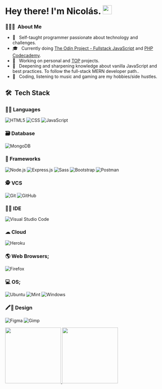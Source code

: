 <h1>
  Hey there! I'm Nicolás.
  <img src="https://github.com/Shiv-sharma-111/Shiv-sharma-111/blob/master/Assets/Hi.gif" width="29px"> 
</h1>

<h3> 👨🏻‍💻 &nbsp;About Me </h3>

- 🤔 &nbsp; Self-taught programmer passionate about technology and challenges.
- 🎓 &nbsp; Currently doing [The Odin Project - Fullstack JavaScript](https://www.theodinproject.com/paths/full-stack-javascript) and [PHP Codecademy](https://www.codecademy.com/learn/learn-php).
- 💼 &nbsp; Working on personal and [TOP](https://www.theodinproject.com/paths/full-stack-javascript) projects. 
- 🌱 &nbsp; Deepening and sharpening knowledge about vanilla JavaScript and best practices. To follow the full-stack MERN developer path..
- 👾 &nbsp; Coding, listening to music and gaming are my hobbies/side hustles.

## 🛠 &nbsp;Tech Stack

### 👩‍💻 Languages
  ![HTML5](https://img.shields.io/badge/HTML5-E34F26?style=for-the-badge&logo=html5&logoColor=white)
  ![CSS](https://img.shields.io/badge/CSS3-1572B6?style=for-the-badge&logo=css3&logoColor=white)
  ![JavaScript](https://img.shields.io/badge/JavaScript-F7DF1E?style=for-the-badge&logo=javascript&logoColor=black)

### 🗃 Database
  ![MongoDB](https://img.shields.io/badge/MongoDB-4EA94B?style=for-the-badge&logo=mongodb&logoColor=white)

### 🚀 Frameworks
  ![Node.js](https://img.shields.io/badge/Node.js-43853D?style=for-the-badge&logo=node-dot-js&logoColor=white)
  ![Express.js](https://img.shields.io/badge/Express.js-000000?style=for-the-badge&logo=express&logoColor=white)
  ![Sass](https://img.shields.io/badge/Sass-CC6699?style=for-the-badge&logo=sass&logoColor=white)
  ![Bootstrap](https://img.shields.io/badge/Bootstrap-563D7C?style=for-the-badge&logo=bootstrap&logoColor=white)
  ![Postman](https://img.shields.io/badge/Postman-FF6C37?style=for-the-badge&logo=Postman&logoColor=white)

### 🕵 VCS
  ![Git](https://img.shields.io/badge/Git-F05032?style=for-the-badge&logo=git&logoColor=white)
  ![GitHub](https://img.shields.io/badge/GitHub-100000?style=for-the-badge&logo=github&logoColor=white)

### 👨‍💻 IDE
  ![Visual Studio Code](https://img.shields.io/badge/Visual_Studio_Code-0078D4?style=for-the-badge&logo=visual%20studio%20code&logoColor=white)

### ☁ Cloud
  ![Heroku](https://img.shields.io/badge/Heroku-430098?style=for-the-badge&logo=heroku&logoColor=white)

### 🌎 Web Browsers;
  ![Firefox](https://img.shields.io/badge/Firefox_Browser-FF7139?style=for-the-badge&logo=Firefox-Browser&logoColor=white)  

### 💻 OS;
  ![Ubuntu](https://img.shields.io/badge/Ubuntu-E95420?style=for-the-badge&logo=ubuntu&logoColor=white)
  ![Mint](https://img.shields.io/badge/Linux_Mint-87CF3E?style=for-the-badge&logo=linux-mint&logoColor=white)
  ![Windows](https://img.shields.io/badge/Windows-0078D6?style=for-the-badge&logo=windows&logoColor=white)

### 🖍📐 Design
  ![Figma](https://img.shields.io/badge/Figma-F24E1E?style=for-the-badge&logo=figma&logoColor=white)
  ![Gimp](https://img.shields.io/badge/gimp-5C5543?style=for-the-badge&logo=gimp&logoColor=white) 
<br/>

<a href="https://github.com/NicolasR98">
  <img height="180em" src="https://github-readme-stats.vercel.app/api?username=NicolasR98&theme=tokyonight&show_icons=true" />
  <img height="180em" src="https://github-readme-stats.vercel.app/api/top-langs/?username=NicolasR98&theme=tokyonight&layout=compact" />
</a>
